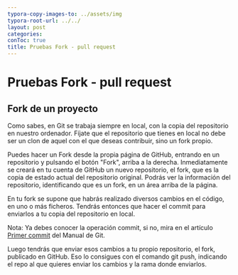 ```yaml
---
typora-copy-images-to: ../assets/img
typora-root-url: ../../
layout: post
categories: 
conToc: true
title: Pruebas Fork - pull request
---
```


# Pruebas Fork - pull request



## Fork de un proyecto

Como sabes, en Git se trabaja siempre en local, con la copia del  repositorio en nuestro ordenador. Fíjate que el repositorio que tienes  en local no debe ser un clon de aquel con el que deseas contribuir, sino un fork propio. 



Puedes hacer un Fork desde la propia página de GitHub, entrando en un  repositorio y pulsando el botón "Fork", arriba a la derecha.  Inmediatamente se creará en tu cuenta de GitHub un nuevo repositorio, el fork, que es la copia de estado actual del repositorio original. Podrás ver la información del repositorio, identificando que es un fork, en un área arriba de la página.





En tu fork se supone que habrás realizado diversos cambios en el código, en uno o más ficheros. Tendrás entonces que hacer el commit para  enviarlos a tu copia del repositorio en local.

Nota: Ya debes conocer la operación commit, si no, mira en el artículo [Primer commit](https://desarrolloweb.com/articulos/iniciar-repositorio-git-primer-commit.html) del Manual de Git.

Luego tendrás que enviar esos cambios a tu propio repositorio, el fork,  publicado en GitHub. Eso lo consigues con el comando git push, indicando el repo al que quieres enviar los cambios y la rama donde enviarlos.
